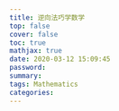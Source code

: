 ```yaml
---
title: 逆向法巧学数学
top: false
cover: false
toc: true
mathjax: true
date: 2020-03-12 15:09:45
password:
summary:
tags: Mathematics
categories:  
---
```


